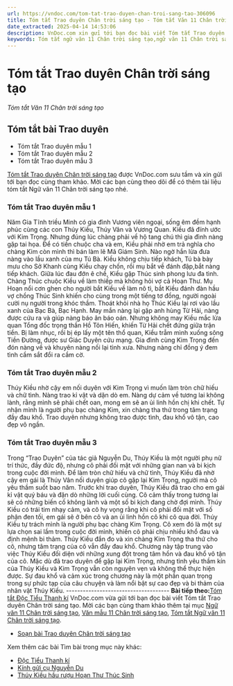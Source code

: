 ```yaml
---
url: https://vndoc.com/tom-tat-trao-duyen-chan-troi-sang-tao-306096
title: Tóm tắt Trao duyên Chân trời sáng tạo - Tóm tắt Văn 11 Chân trời sáng tạo - VnDoc.com
date_extracted: 2025-04-14 14:53:06
description: VnDoc.com xin gửi tới bạn đọc bài viết Tóm tắt Trao duyên Chân trời sáng tạo. Mời các bạn cùng tham khảo chi tiết.
keywords: Tóm tắt ngữ văn 11 Chân trời sáng tạo,ngữ văn 11 Chân trời sáng tạo,tóm tắt ngữ văn 11,tóm tắt văn 11,tóm tắt ngữ văn 11 chân trời,tóm tắt văn 11 Chân trời sáng tạo,ngữ văn 11,văn 11,tóm tắt văn 11 chân trời,Tóm tắt Trao duyên Chân trời sáng tạo,tóm tắt trao duyên,tóm tắt bài trao duyên,tóm tắt ngữ văn 11 chân trời sáng tạo bài trao duyên,trao duyên
---
```


# Tóm tắt Trao duyên Chân trời sáng tạo
 _Tóm tắt Văn 11 Chân trời sáng tạo_
## Tóm tắt bài Trao duyên
  * Tóm tắt Trao duyên mẫu 1
  * Tóm tắt Trao duyên mẫu 2
  * Tóm tắt Trao duyên mẫu 3

[Tóm tắt Trao duyên Chân trời sáng tạo](<https://vndoc.com/tom-tat-trao-duyen-chan-troi-sang-tao-306096>) được VnDoc.com sưu tầm và xin gửi tới bạn đọc cùng tham khảo. Mời các bạn cùng theo dõi để có thêm tài liệu tóm tắt Ngữ văn 11 Chân trời sáng tạo nhé.
### Tóm tắt Trao duyên mẫu 1
Năm Gia Tĩnh triều Minh có gia đình Vương viên ngoại, sống êm đềm hạnh phúc cùng các con Thúy Kiều, Thúy Vân và Vương Quan. Kiều đã đính ước với Kim Trọng.
Nhưng đúng lúc chàng phải về hộ tang chú thì gia đình nàng gặp tai họa. Để có tiền chuộc cha và em, Kiều phải nhờ em trả nghĩa cho chàng Kim còn mình thì bán làm lẽ Mã Giám Sinh. Nào ngờ hắn lừa đưa nàng vào lầu xanh của mụ Tú Bà. Kiều không chịu tiếp khách, Tú bà bày mưu cho Sở Khanh cùng Kiều chạy chốn, rồi mụ bắt về đánh đập,bắt nàng tiếp khách. Giữa lúc đau đớn ê chề, Kiều gặp Thúc sinh phong lưu đa tình.
Chàng Thúc chuộc Kiều về làm thiếp mà không hỏi vợ cả Hoạn Thư. Mụ Hoạn nổi cơn ghen cho người bắt Kiều về làm nô tì, bắt Kiều đánh đàn hầu vợ chồng Thúc Sinh khiến cho cùng trong một tiếng tơ đồng, người ngoài cười nụ người trong khóc thầm. Thoát khỏi nhà họ Thúc Kiều lại rơi vào lầu xanh của Bạc Bà, Bạc Hạnh. May mắn nàng lại gặp anh hùng Từ Hải, nàng được cứu ra và giúp nàng báo ân báo oán. Nhưng không may Kiều mắc lừa quan Tổng đốc trọng thần Hồ Tôn Hiến, khiến Từ Hải chết đứng giữa trận tiền. Bị làm nhục, rồi bị ép lấy một tên thổ quan, Kiều trẫm mình xuống sông Tiền Đường, được sư Giác Duyên cứu mạng. Gia đình cùng Kim Trọng đến đón nàng về và khuyên nàng nối lại tình xưa. Nhưng nàng chỉ đồng ý đem tình cầm sắt đổi ra cầm cờ.
### Tóm tắt Trao duyên mẫu 2
Thúy Kiều nhờ cậy em nối duyên với Kim Trọng vì muốn làm tròn chữ hiếu và chữ tình. Nàng trao kỉ vật và dặn dò em. Nàng dự cảm về tương lai không lành, rằng mình sẽ phải chết oan, mong em sẽ an ủi linh hồn chị khi chết. Tự nhận mình là người phụ bạc chàng Kim, xin chàng tha thứ trong tâm trạng đầy đau khổ. Trao duyên nhưng không trao được tình, đau khổ vô tận, cao đẹp vô ngần.
### Tóm tắt Trao duyên mẫu 3
Trong “Trao Duyên” của tác giả Nguyễn Du, Thúy Kiều là một người phụ nữ trí thức, đầy đức độ, nhưng cô phải đối mặt với những gian nan và bi kịch trong cuộc đời mình. Để làm tròn chữ hiếu và chữ tình, Thúy Kiều đã nhờ cậy em gái là Thúy Vân nối duyên giúp cô gặp lại Kim Trọng, người mà cô yêu thầm suốt bao năm.
Trước khi trao duyên, Thúy Kiều đã trao cho em gái kỉ vật quý báu và đặn dò những lời cuối cùng. Cô cảm thấy trong tương lai sẽ có những biến cố không lành và một số bi kịch đang chờ đợi mình. Thúy Kiều có trái tim nhạy cảm, và cô hy vọng rằng khi cô phải đối mặt với số phận đen tối, em gái sẽ ở bên cô và an ủi linh hồn cô khi cô qua đời.
Thúy Kiều tự trách mình là người phụ bạc chàng Kim Trọng. Cô xem đó là một sự lựa chọn sai lầm trong cuộc đời mình, khiến cô phải chịu nhiều khổ đau và định mệnh bi thảm. Thúy Kiều đắn đo và xin chàng Kim Trọng tha thứ cho cô, nhưng tâm trạng của cô vẫn đầy đau khổ.
Chương này tập trung vào việc Thúy Kiều đối diện với những xung đột trong tâm hồn và đau khổ vô tận của cô. Mặc dù đã trao duyên để gặp lại Kim Trọng, nhưng tình yêu thầm kín của Thúy Kiều và Kim Trọng vẫn còn nguyên vẹn và không thể thực hiện được. Sự đau khổ và cảm xúc trong chương này là một phần quan trọng trong sự phức tạp của câu chuyện và làm nổi bật sự cao đẹp và bi thảm của nhân vật Thúy Kiều.
\-------------------------------------
**Bài tiếp theo:**[Tóm tắt Độc Tiểu Thanh kí](<https://vndoc.com/tom-tat-doc-tieu-thanh-ki-chan-troi-sang-tao-306098>)
VnDoc.com vừa gửi tới bạn đọc bài viết Tóm tắt Trao duyên Chân trời sáng tạo. Mời các bạn cùng tham khảo thêm tại mục [Ngữ văn 11 Chân trời sáng tạo](<https://vndoc.com/ngu-van-11-chan-troi-sang-tao>), [Văn mẫu 11 Chân trời sáng tạo](<https://vndoc.com/van-mau-lop-11-chan-troi-sang-tao>), [Tóm tắt Ngữ văn 11 Chân trời sáng tạo](<https://vndoc.com/tom-tat-ngu-van-11-chan-troi-sang-tao>).
  * [Soạn bài Trao duyên Chân trời sáng tạo](<https://vndoc.com/soan-bai-trao-duyen-chan-troi-sang-tao-305142>)

Xem thêm các bài Tìm bài trong mục này khác:
  * [Độc Tiểu Thanh kí](</tom-tat-doc-tieu-thanh-ki-chan-troi-sang-tao-306098>)
  * [Kính gửi cụ Nguyễn Du](</tom-tat-kinh-gui-cu-nguyen-du-306100>)
  * [Thúy Kiều hầu rượu Hoạn Thư Thúc Sinh](</tom-tat-thuy-kieu-hau-ruou-hoan-thu-thuc-sinh-306111>)

